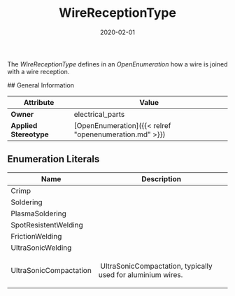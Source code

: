 ﻿---
title: WireReceptionType
toc: false
type: specs
date: "2020-02-01"
draft: false
specification: VEC
version: 1.2.0
documentType: "Recommendation"
elementType: Class
classes:
  - WireReceptionType
menu_name: vec-1.2.0
---
<p> The <i>WireReceptionType</i> defines in an <i>OpenEnumeration</i> how a wire is joined with a wire reception.      </p>
## General Information

| Attribute               | Value |
|-------------------------|-------|
| **Owner**               | electrical_parts |
| **Applied Stereotype**  | [OpenEnumeration]({{< relref "openenumeration.md" >}})<br/>  |

## Enumeration Literals
| Name          | **Description** |
|---------------|-----------------|
| Crimp |  |
| Soldering |  |
| PlasmaSoldering |  |
| SpotResistentWelding |  |
| FrictionWelding |  |
| UltraSonicWelding |  |
| UltraSonicCompactation | <p> &#160;UltraSonicCompactation, typically used for aluminium wires.      </p> |
